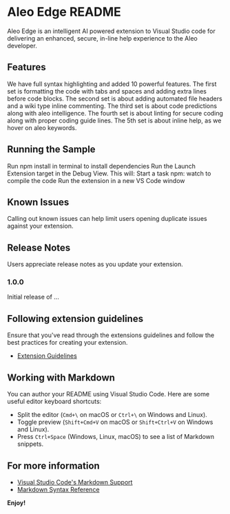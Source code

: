 # Aleo Edge README

Aleo Edge is an intelligent AI powered extension to Visual Studio code for delivering an enhanced, secure, in-line help experience to the Aleo developer.


## Features

We have full syntax highlighting and added 10 powerful features.
The first set is formatting the code with tabs and spaces and adding extra lines before code blocks.
The second set is about adding automated file headers and a  wiki type inline commenting.
The third set is about code predictions along with aleo intelligence.
The fourth set is about linting for secure coding along with proper coding guide lines.
The 5th set is about inline help, as we hover on aleo keywords.



## Running the Sample

Run npm install in terminal to install dependencies
Run the Launch Extension target in the Debug View. This will:
Start a task npm: watch to compile the code
Run the extension in a new VS Code window


## Known Issues

Calling out known issues can help limit users opening duplicate issues against your extension.

## Release Notes

Users appreciate release notes as you update your extension.

### 1.0.0

Initial release of ...


## Following extension guidelines

Ensure that you've read through the extensions guidelines and follow the best practices for creating your extension.

* [Extension Guidelines](https://code.visualstudio.com/api/references/extension-guidelines)

## Working with Markdown

You can author your README using Visual Studio Code. Here are some useful editor keyboard shortcuts:

* Split the editor (`Cmd+\` on macOS or `Ctrl+\` on Windows and Linux).
* Toggle preview (`Shift+Cmd+V` on macOS or `Shift+Ctrl+V` on Windows and Linux).
* Press `Ctrl+Space` (Windows, Linux, macOS) to see a list of Markdown snippets.

## For more information

* [Visual Studio Code's Markdown Support](http://code.visualstudio.com/docs/languages/markdown)
* [Markdown Syntax Reference](https://help.github.com/articles/markdown-basics/)

**Enjoy!**
